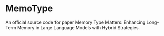 # MemoType
An official source code for paper Memory Type Matters: Enhancing Long-Term Memory in Large Language Models with Hybrid Strategies.
